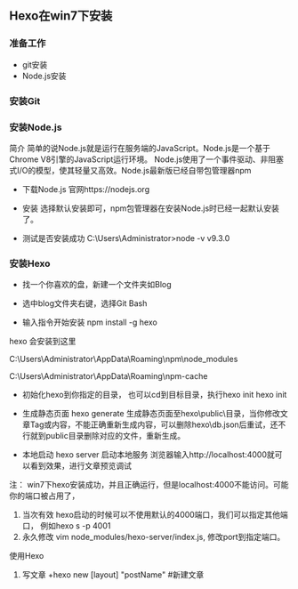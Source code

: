 ## Hexo在win7下安装


### 准备工作
- git安装
- Node.js安装

### 安装Git


### 安装Node.js

简介
		简单的说Node.js就是运行在服务端的JavaScript。Node.js是一个基于Chrome V8引擎的JavaScript运行环境。
Node.js使用了一个事件驱动、非阻塞式I/O的模型，使其轻量又高效。Node.js最新版已经自带包管理器npm

- 下载Node.js
官网https://nodejs.org

- 安装
选择默认安装即可，npm包管理器在安装Node.js时已经一起默认安装了。

- 测试是否安装成功
C:\Users\Administrator>node -v
v9.3.0


### 安装Hexo

- 找一个你喜欢的盘，新建一个文件夹如Blog

- 选中blog文件夹右键，选择Git Bash

- 输入指令开始安装
npm install -g hexo

hexo 会安装到这里

  C:\Users\Administrator\AppData\Roaming\npm\node_modules
  
  C:\Users\Administrator\AppData\Roaming\npm-cache
  
- 初始化hexo到你指定的目录， 也可以cd到目标目录，执行hexo init
hexo init <folder>

- 生成静态页面
hexo generate
生成静态页面至hexo\public\目录，当你修改文章Tag或内容，不能正确重新生成内容，可以删除hexo\db.json后重试，还不行就到public目录删除对应的文件，重新生成。

- 本地启动
hexo server 启动本地服务
浏览器输入http://localhost:4000就可以看到效果，进行文章预览调试

注：
win7下hexo安装成功，并且正确运行，但是localhost:4000不能访问。可能你的端口被占用了，
1. 当次有效
		hexo启动的时候可以不使用默认的4000端口，我们可以指定其他端口， 例如hexo s -p 4001
2. 永久修改
vim node_modules/hexo-server/index.js, 修改port到指定端口。


使用Hexo
1. 写文章
+hexo new [layout] "postName" #新建文章
